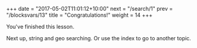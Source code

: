 +++
date = "2017-05-02T11:01:12+10:00"
next = "/search/1"
prev = "/blocksvars/13"
title = "Congratulations!"
weight = 14
+++

You've finished this lesson.

Next up, string and geo searching.  Or use the index to go to another topic.
